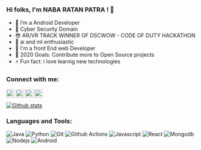 ### Hi folks, I'm NABA RATAN PATRA ! 👋



- 📱 I’m a Android Developer
- 🤖 Cyber Security Domain
- 😎 AR/VR TRACK WINNER OF DSCWOW - CODE OF DUTY HACKATHON  
- 🌱 ai and ml enthusiastic
- 🤗 I'm a front End web Developer
- 🥅 2020 Goals: Contribute more to Open Source projects
- ⚡ Fun fact: i love learnig new technologies

### Connect with me:

<a href="https://www.linkedin.com/in/naba-ratan-b904991a7/">
  <img align="left" alt="NABARTANPATRA Linkedin" width="22px" src="https://cdn.jsdelivr.net/npm/simple-icons@v3/icons/linkedin.svg" />
</a>

<a href="https://github.com/nabaratanpatra">
  <img align="left" alt="NABARTANPATRA Github" width="22px" src="https://cdn.jsdelivr.net/npm/simple-icons@v3/icons/github.svg" />
</a>

<a href="https://www.instagram.com/nabaratanpatra/">
  <img align="left" alt="NABARTANPATRA Instagram" width="22px" src="https://cdn.jsdelivr.net/npm/simple-icons@v3/icons/instagram.svg" />
</a>

<a href="https://twitter.com/RatanNaba">
  <img align="left" alt="NABARTANPATRA Twitter" width="22px" src="https://cdn.jsdelivr.net/npm/simple-icons@v3/icons/twitter.svg" />
</a>


<br />
<br />

<a href="https://github.com/nabaratanpatra">
 <img align="center" src="https://github-readme-stats.vercel.app/api?username=nabaratanpatra&show_icons=true&theme=dracula&line_height=27" alt="Github stats"/>
</a>

### Languages and Tools:
![Java](http://img.shields.io/badge/-Java-%23FF6F00?style=flat-square&logo=java&logoColor=ffffff)
![Python](http://img.shields.io/badge/-Python-%233776AB?style=flat-square&logo=python&logoColor=ffffff)
![Git](https://img.shields.io/badge/-Git-black?style=flat-square&logo=git)
![Github Actions](http://img.shields.io/badge/-Github%20Actions-2088FF?style=flat-square&logo=github-actions&logoColor=ffffff)
![Javascript](http://img.shields.io/badge/-Javascript-%23FF6F00?style=flat-square&logo=javascript&logoColor=ffffff)
![React](http://img.shields.io/badge/-React-%23FF6F00?style=flat-square&logo=react&logoColor=ffffff)
![Mongodb](http://img.shields.io/badge/-Mongodb-%233776AB?style=flat-square&logo=mongodb&logoColor=ffffff)
![Nodejs](https://img.shields.io/badge/-Nodejs-black?style=flat-square&logo=nodejs)
![Android](https://img.shields.io/badge/-android-yellow?style=flat-square&logo=android)
<br />
<br />
